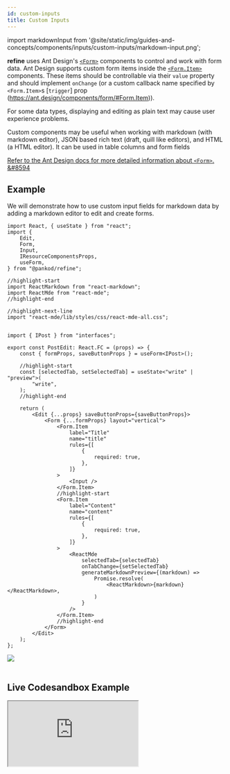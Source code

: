 ```yaml
---
id: custom-inputs
title: Custom Inputs
---
```


import markdownInput from '@site/static/img/guides-and-concepts/components/inputs/custom-inputs/markdown-input.png';

**refine** uses Ant Design's [`<Form>`](https://ant.design/components/form/) components to control and work with form data. Ant Design supports custom form items inside the [`<Form.Item>`](https://ant.design/components/form/#Form.Item) components. These items should be controllable via their `value` property and should implement `onChange` (or a custom callback name specified by `<Form.Item>`s [`trigger`] prop (https://ant.design/components/form/#Form.Item)).

For some data types, displaying and editing as plain text may cause user experience problems.  

Custom components may be useful when working with markdown (with markdown editor), JSON based rich text (draft, quill like editors), and HTML (a HTML editor). It can be used in table columns and form fields   

[Refer to the Ant Design docs for more detailed information about `<Form>`. &#8594](https://ant.design/components/form/)

## Example

We will demonstrate how to use custom input fields for markdown data by adding a markdown editor to edit and create forms.

```tsx title="/src/pages/posts/edit.tsx"
import React, { useState } from "react";
import {
    Edit,
    Form,
    Input,
    IResourceComponentsProps,
    useForm,
} from "@pankod/refine";

//highlight-start
import ReactMarkdown from "react-markdown";
import ReactMde from "react-mde";
//highlight-end

//highlight-next-line
import "react-mde/lib/styles/css/react-mde-all.css";


import { IPost } from "interfaces";

export const PostEdit: React.FC = (props) => {
    const { formProps, saveButtonProps } = useForm<IPost>();

    //highlight-start
    const [selectedTab, setSelectedTab] = useState<"write" | "preview">(
        "write",
    );
    //highlight-end

    return (
        <Edit {...props} saveButtonProps={saveButtonProps}>
            <Form {...formProps} layout="vertical">
                <Form.Item
                    label="Title"
                    name="title"
                    rules={[
                        {
                            required: true,
                        },
                    ]}
                >
                    <Input />
                </Form.Item>
                //highlight-start
                <Form.Item
                    label="Content"
                    name="content"
                    rules={[
                        {
                            required: true,
                        },
                    ]}
                >
                    <ReactMde
                        selectedTab={selectedTab}
                        onTabChange={setSelectedTab}
                        generateMarkdownPreview={(markdown) =>
                            Promise.resolve(
                                <ReactMarkdown>{markdown}</ReactMarkdown>,
                            )
                        }
                    />
                </Form.Item>
                //highlight-end
            </Form>
        </Edit>
    );
};
```

<div style={{textAlign: "center"}}>
    <img src={markdownInput} />
</div>
<br/>


## Live Codesandbox Example

<iframe src="https://codesandbox.io/embed/refine-custom-inputs-example-mfmh6?autoresize=1&fontsize=14&module=%2Fsrc%2Fpages%2Fposts%2Fedit.tsx&theme=dark&view=preview"
    style={{width: "100%", height:"80vh", border: "0px", borderRadius: "8px", overflow:"hidden"}}
    title="refine-custom-inputs-example"
    allow="accelerometer; ambient-light-sensor; camera; encrypted-media; geolocation; gyroscope; hid; microphone; midi; payment; usb; vr; xr-spatial-tracking"
    sandbox="allow-forms allow-modals allow-popups allow-presentation allow-same-origin allow-scripts"
></iframe>

